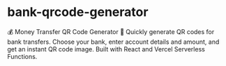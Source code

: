 # bank-qrcode-generator
💰 Money Transfer QR Code Generator 🚀 Quickly generate QR codes for bank transfers. Choose your bank, enter account details and amount, and get an instant QR code image. Built with React and Vercel Serverless Functions.
